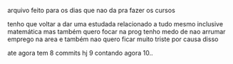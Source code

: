 arquivo feito para os dias que nao da pra fazer os cursos


tenho que voltar a dar uma estudada
relacionado a tudo mesmo 
inclusive matemática 
mas também quero focar na prog
tenho medo de nao arrumar emprego na area
e também nao quero ficar muito triste por causa disso 

ate agora tem 8 commits hj
9 contando agora 
10..
